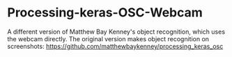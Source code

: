 # Processing-keras-OSC-Webcam
A different version of Matthew Bay Kenney's object recognition, which uses the webcam directly.
The original version makes object recognition on screenshots: 
https://github.com/matthewbaykenney/processing_keras_osc
